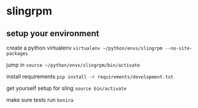 slingrpm
========

setup your environment
----------------------

create a python virtualenv
`virtualenv ~/python/envs/slingrpm --no-site-packages`

jump in
`source ~/python/envs/slingrpm/bin/activate`

install requirements
`pip install -r requirements/development.txt`

get yourself setup for sling
`source bin/activate`

make sure tests run
`konira`
